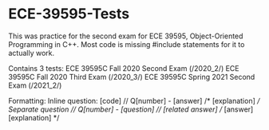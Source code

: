 # ECE-39595-Tests

This was practice for the second exam for ECE 39595, Object-Oriented Programming in C++. 
Most code is missing #include statements for it to actually work. 

Contains 3 tests:
ECE 39595C Fall 2020 Second Exam (/2020_2/)
ECE 39595C Fall 2020 Third Exam (/2020_3/)
ECE 39595C Spring 2021 Second Exam (/2021_2/)

Formatting:
Inline question: 
[code] // Q[number] - [answer]
/*
    [explanation]
*/
Separate question
// Q[number] - [question]
// [related answer]
/*
    [answer]
    [explanation]
*/
